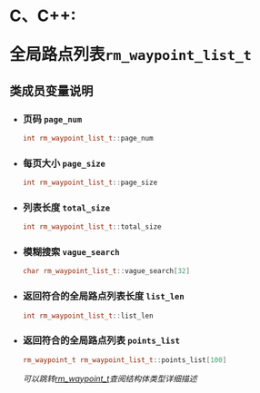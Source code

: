 # <p class="hidden">C、C++: </p>全局路点列表`rm_waypoint_list_t`

## 类成员变量说明

- ### 页码 `page_num`

    ```C++
    int rm_waypoint_list_t::page_num
    ```

- ### 每页大小 `page_size`

    ```C++
    int rm_waypoint_list_t::page_size
    ```

- ### 列表长度 `total_size`

    ```C++
    int rm_waypoint_list_t::total_size
    ```

- ### 模糊搜索 `vague_search`

    ```C++
    char rm_waypoint_list_t::vague_search[32]
    ```

- ### 返回符合的全局路点列表长度 `list_len`

    ```C++
    int rm_waypoint_list_t::list_len
    ```

- ### 返回符合的全局路点列表 `points_list`

    ```C++
    rm_waypoint_t rm_waypoint_list_t::points_list[100]
    ```

    *可以跳转[rm_waypoint_t](../struct/waypoint)查阅结构体类型详细描述*
